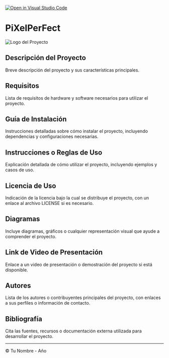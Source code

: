 [![Open in Visual Studio Code](https://classroom.github.com/assets/open-in-vscode-718a45dd9cf7e7f842a935f5ebbe5719a5e09af4491e668f4dbf3b35d5cca122.svg)](https://classroom.github.com/online_ide?assignment_repo_id=12050773&assignment_repo_type=AssignmentRepo)
# PiXelPerFect

![Logo del Proyecto](https://i.imgur.com/9I7uA5T.png)

## Descripción del Proyecto

Breve descripción del proyecto y sus características principales.

## Requisitos

Lista de requisitos de hardware y software necesarios para utilizar el proyecto.

## Guía de Instalación

Instrucciones detalladas sobre cómo instalar el proyecto, incluyendo dependencias y configuraciones necesarias.

## Instrucciones o Reglas de Uso

Explicación detallada de cómo utilizar el proyecto, incluyendo ejemplos y casos de uso.

## Licencia de Uso

Indicación de la licencia bajo la cual se distribuye el proyecto, con un enlace al archivo LICENSE si es necesario.

## Diagramas

Incluye diagramas, gráficos o cualquier representación visual que ayude a comprender el proyecto.

## Link de Video de Presentación

Enlace a un video de presentación o demostración del proyecto si está disponible.

## Autores

Lista de los autores o contribuyentes principales del proyecto, con enlaces a sus perfiles o información de contacto.

## Bibliografía

Cita las fuentes, recursos o documentación externa utilizada para desarrollar el proyecto.

---

© Tu Nombre - Año

